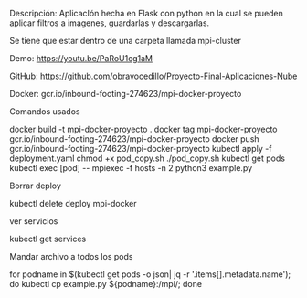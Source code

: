 Descripción: AplicacIón hecha en Flask con python en la cual se pueden aplicar filtros a imagenes, guardarlas y descargarlas.

Se tiene que estar dentro de una carpeta llamada mpi-cluster

Demo: https://youtu.be/PaRoU1cg1aM

GitHub: https://github.com/obravocedillo/Proyecto-Final-Aplicaciones-Nube

Docker: gcr.io/inbound-footing-274623/mpi-docker-proyecto


Comandos usados

docker build -t mpi-docker-proyecto .
docker tag  mpi-docker-proyecto gcr.io/inbound-footing-274623/mpi-docker-proyecto
docker push gcr.io/inbound-footing-274623/mpi-docker-proyecto
kubectl apply -f deployment.yaml
chmod +x pod_copy.sh
./pod_copy.sh
kubectl get pods
kubectl exec [pod] -- mpiexec -f hosts -n 2 python3 example.py

Borrar deploy

kubectl delete deploy mpi-docker 

ver servicios

kubectl get services

Mandar archivo a todos los pods

for podname in $(kubectl get pods -o json| jq -r '.items[].metadata.name'); do kubectl cp example.py  ${podname}:/mpi/; done
